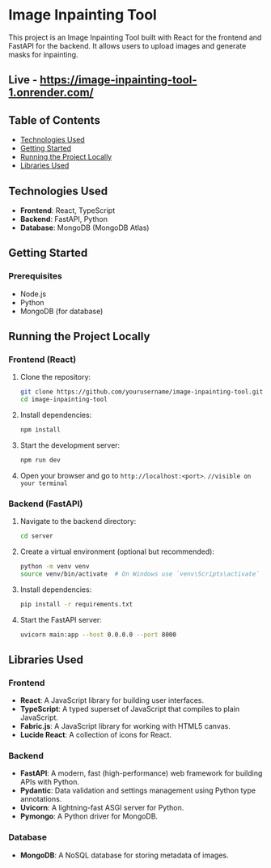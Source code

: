 # Image Inpainting Tool

This project is an Image Inpainting Tool built with React for the frontend and FastAPI for the backend. It allows users to upload images and generate masks for inpainting.

## Live - https://image-inpainting-tool-1.onrender.com/

## Table of Contents
- [Technologies Used](#technologies-used)
- [Getting Started](#getting-started)
- [Running the Project Locally](#running-the-project-locally)
- [Libraries Used](#libraries-used)

## Technologies Used
- **Frontend**: React, TypeScript
- **Backend**: FastAPI, Python
- **Database**: MongoDB (MongoDB Atlas)

## Getting Started

### Prerequisites
- Node.js
- Python
- MongoDB (for database)

## Running the Project Locally

### Frontend (React)

1. Clone the repository:
   ```bash
   git clone https://github.com/yourusername/image-inpainting-tool.git
   cd image-inpainting-tool
   ```

2. Install dependencies:
   ```bash
   npm install
   ```

3. Start the development server:
   ```bash
   npm run dev
   ```

5. Open your browser and go to `http://localhost:<port>`. `//visible on your terminal`

### Backend (FastAPI)

1. Navigate to the backend directory:
   ```bash
   cd server
   ```

2. Create a virtual environment (optional but recommended):
   ```bash
   python -m venv venv
   source venv/bin/activate  # On Windows use `venv\Scripts\activate`
   ```

3. Install dependencies:
   ```bash
   pip install -r requirements.txt
   ```

4. Start the FastAPI server:
   ```bash
   uvicorn main:app --host 0.0.0.0 --port 8000
   ```

## Libraries Used

### Frontend
- **React**: A JavaScript library for building user interfaces.
- **TypeScript**: A typed superset of JavaScript that compiles to plain JavaScript.
- **Fabric.js**: A JavaScript library for working with HTML5 canvas.
- **Lucide React**: A collection of icons for React.

### Backend
- **FastAPI**: A modern, fast (high-performance) web framework for building APIs with Python.
- **Pydantic**: Data validation and settings management using Python type annotations.
- **Uvicorn**: A lightning-fast ASGI server for Python.
- **Pymongo**: A Python driver for MongoDB.

### Database
- **MongoDB**: A NoSQL database for storing metadata of images.
